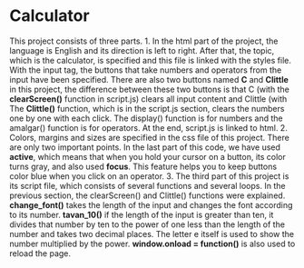 # Calculator
This project consists of three parts.
1.
In the html part of the project, the language is English and its direction is left to right.
After that, the topic, which is the calculator, is specified and this file is linked with the styles file.
With the input tag, the buttons that take numbers and operators from the input have been specified.
There are also two buttons named **C** and **Clittle** in this project,
the difference between these two buttons is that C (with the **clearScreen()** function in script.js) clears all input content
and Clittle (with The **Clittle()** function, which is in the script.js section, clears the numbers one by one with each click.
The display() function is for numbers and the amalgar() function is for operators.
At the end, script.js is linked to html.
2.
Colors, margins and sizes are specified in the css file of this project. There are only two important points. In the last part of this code, we have used **active**, which means that when you hold your cursor on a button, its color turns gray, and also used **focus**. This feature helps you to keep buttons color blue when you click on an operator.
3.
The third part of this project is its script file, which consists of several functions and several loops.
In the previous section, the clearScreen() and Clittle() functions were explained.
**change_font()** takes the length of the input and changes the font according to its number.
**tavan_10()** if the length of the input is greater than ten, it divides that number by ten to the power of one less than the length of the number and takes two decimal places. The letter e itself is used to show the number multiplied by the power.
**window.onload = function()** is also used to reload the page.
